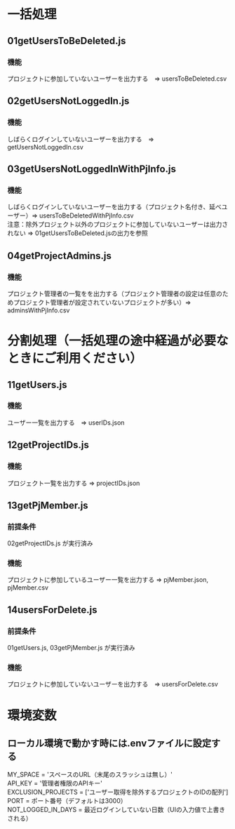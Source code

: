 # 一括処理
## 01getUsersToBeDeleted.js
### 機能
プロジェクトに参加していないユーザーを出力する　=> usersToBeDeleted.csv
## 02getUsersNotLoggedIn.js
### 機能
しばらくログインしていないユーザーを出力する　=> getUsersNotLoggedIn.csv
## 03getUsersNotLoggedInWithPjInfo.js
### 機能
しばらくログインしていないユーザーを出力する（プロジェクト名付き、延べユーザー）=> usersToBeDeletedWithPjInfo.csv  
注意：除外プロジェクト以外のプロジェクトに参加していないユーザーは出力されない => 01getUsersToBeDeleted.jsの出力を参照
## 04getProjectAdmins.js
### 機能
プロジェクト管理者の一覧をを出力する（プロジェクト管理者の設定は任意のためプロジェクト管理者が設定されていないプロジェクトが多い）=> adminsWithPjInfo.csv

# 分割処理（一括処理の途中経過が必要なときにご利用ください）
## 11getUsers.js
### 機能
ユーザー一覧を出力する　=> userIDs.json
## 12getProjectIDs.js
### 機能
プロジェクト一覧を出力する => projectIDs.json
## 13getPjMember.js
### 前提条件
02getProjectIDs.js が実行済み
### 機能
プロジェクトに参加しているユーザー一覧を出力する => pjMember.json, pjMember.csv
## 14usersForDelete.js
### 前提条件
01getUsers.js, 03getPjMember.js が実行済み
### 機能
プロジェクトに参加していないユーザーを出力する　=> usersForDelete.csv
# 環境変数
## ローカル環境で動かす時には.envファイルに設定する
MY_SPACE = 'スペースのURL（末尾のスラッシュは無し）'  
API_KEY = '管理者権限のAPIキー'  
EXCLUSION_PROJECTS = ['ユーザー取得を除外するプロジェクトのIDの配列']  
PORT = ポート番号（デフォルトは3000）  
NOT_LOGGED_IN_DAYS = 最近ログインしていない日数（UIの入力値で上書きされる）  
